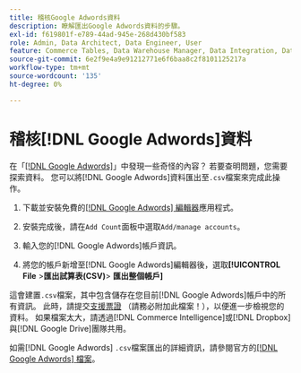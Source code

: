 ```yaml
---
title: 稽核Google Adwords資料
description: 瞭解匯出Google Adwords資料的步驟。
exl-id: f619801f-e789-44ad-945e-268d430bf583
role: Admin, Data Architect, Data Engineer, User
feature: Commerce Tables, Data Warehouse Manager, Data Integration, Data Import/Export
source-git-commit: 6e2f9e4a9e91212771e6f6baa8c2f8101125217a
workflow-type: tm+mt
source-wordcount: '135'
ht-degree: 0%

---
```


# 稽核[!DNL Google Adwords]資料

在「[[!DNL Google Adwords]](../integrations/google-adwords.md)」中發現一些奇怪的內容？ 若要查明問題，您需要探索資料。 您可以將[!DNL Google Adwords]資料匯出至`.csv`檔案來完成此操作。

1. 下載並安裝免費的[[!DNL Google Adwords] 編輯器](https://ads.google.com/home/tools/ads-editor/)應用程式。

1. 安裝完成後，請在`Add Count`面板中選取`Add/manage accounts`。

1. 輸入您的[!DNL Google Adwords]帳戶資訊。

1. 將您的帳戶新增至[!DNL Google Adwords]編輯器後，選取&#x200B;**[!UICONTROL File** > **&#x200B;匯出試算表(CSV)**> **匯出整個帳戶]**

這會建置`.csv`檔案，其中包含儲存在您目前[!DNL Google Adwords]帳戶中的所有資訊。 此時，請提交[支援票證](https://experienceleague.adobe.com/docs/commerce-knowledge-base/kb/troubleshooting/miscellaneous/mbi-service-policies.html?lang=zh-Hant) （請務必附加此檔案！），以便進一步檢視您的資料。 如果檔案太大，請透過[!DNL Commerce Intelligence]或[!DNL Dropbox]與[!DNL Google Drive]團隊共用。

如需[!DNL Google Adwords] `.csv`檔案匯出的詳細資訊，請參閱官方的[[!DNL Google Adwords] 檔案](https://support.google.com/google-ads/editor/answer/38657?hl=en)。
